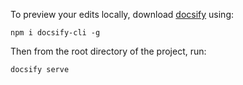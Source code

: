 To preview your edits locally, download [docsify](https://docsify.js.org/#/) using:
```shell
npm i docsify-cli -g
```

Then from the root directory of the project, run:
```shell
docsify serve
```
